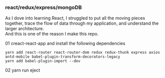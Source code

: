 
### react/redux/express/mongoDB
As I dove into learning React, I struggled to put all the moving pieces together, trace the flow of data through my application, and understand the larger architecture.  
And this is one of the reason I make this repo.  

01 creact-react-app and install the following dependencies


```
yarn add react-router react-router-dom redux redux-thunk express axios antd-mobile babel-plugin-transform-decorators-legacy
yarn add babel-plugin-import --dev
```

02 yarn run eject




